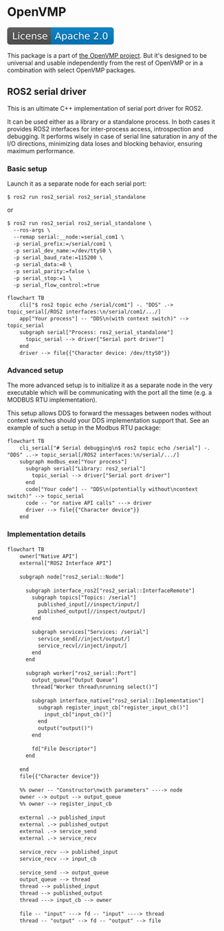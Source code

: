 # OpenVMP

[![License](./license.svg)](./LICENSE.txt)

This package is a part of [the OpenVMP project](https://github.com/openvmp/openvmp).
But it's designed to be universal and usable independently from the rest of OpenVMP or in a combination with select OpenVMP packages.

## ROS2 serial driver

This is an ultimate C++ implementation of serial port driver for ROS2.

It can be used either as a library or a standalone process. In both cases it
provides ROS2 interfaces for inter-process access, introspection and
debugging.
It performs wisely in case of serial line saturation in any of
the I/O directions, minimizing data loses and blocking behavior,
ensuring maximum performance.


### Basic setup

Launch it as a separate node for each serial port:

```
$ ros2 run ros2_serial ros2_serial_standalone
```

or

```
$ ros2 run ros2_serial ros2_serial_standalone \
  --ros-args \
  --remap serial:__node:=serial_com1 \
  -p serial_prefix:=/serial/com1 \
  -p serial_dev_name:=/dev/ttyS0 \
  -p serial_baud_rate:=115200 \
  -p serial_data:=8 \
  -p serial_parity:=false \
  -p serial_stop:=1 \
  -p serial_flow_control:=true
```

```mermaid
flowchart TB
    cli["$ ros2 topic echo /serial/com1"] -. "DDS" .-> topic_serial[/ROS2 interfaces:\n/serial/com1/.../]
    app["Your process"] -- "DDS\n(with context switch)" --> topic_serial
    subgraph serial["Process: ros2_serial_standalone"]
      topic_serial --> driver["Serial port driver"]
    end
    driver --> file{{"Character device: /dev/ttyS0"}}
```

### Advanced setup

The more advanced setup is to initialize it as a separate node in the very executable which will be communicating with the port all the time
(e.g. a MODBUS RTU implementation).

This setup allows DDS to forward the messages between nodes
without context switches should your DDS implementation support that.
See an example of such a setup in the Modbus RTU package:

```mermaid
flowchart TB
    cli_serial["# Serial debugging\n$ ros2 topic echo /serial"] -. "DDS" ..-> topic_serial[/ROS2 interfaces:\n/serial/.../]
    subgraph modbus_exe["Your process"]
      subgraph serial["Library: ros2_serial"]
        topic_serial --> driver["Serial port driver"]
      end
      code["Your code"] -- "DDS\n(potentially without\ncontext switch)" --> topic_serial
      code -- "or native API calls" ---> driver
      driver --> file{{"Character device"}}
    end
```


### Implementation details

```mermaid
flowchart TB
    owner["Native API"]
    external["ROS2 Interface API"]

    subgraph node["ros2_serial::Node"]

      subgraph interface_ros2["ros2_serial::InterfaceRemote"]
        subgraph topics["Topics: /serial"]
          published_input[//inspect/input/]
          published_output[//inspect/output/]
        end

        subgraph services["Services: /serial"]
          service_send[//inject/output/]
          service_recv[//inject/input/]
        end
      end

      subgraph worker["ros2_serial::Port"]
        output_queue["Output Queue"]
        thread["Worker thread\nrunning select()"]

        subgraph interface_native["ros2_serial::Implementation"]
          subgraph register_input_cb["register_input_cb()"]
            input_cb["input_cb()"]
          end
          output("output()")
        end

        fd["File Descriptor"]
      end

    end
    file{{"Character device"}}

    %% owner -- "Constructor\nwith parameters" ----> node
    owner --> output --> output_queue
    %% owner --> register_input_cb

    external .-> published_input
    external .-> published_output
    external .-> service_send
    external .-> service_recv

    service_recv --> published_input
    service_recv --> input_cb

    service_send --> output_queue
    output_queue --> thread
    thread --> published_input
    thread --> published_output
    thread ---> input_cb --> owner

    file -- "input" ---> fd -- "input" ----> thread
    thread -- "output" --> fd -- "output" --> file

```

